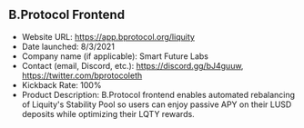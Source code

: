 ## B.Protocol Frontend
- Website URL: https://app.bprotocol.org/liquity
- Date launched: 8/3/2021
- Company name (if applicable): Smart Future Labs
- Contact (email, Discord, etc.): https://discord.gg/bJ4guuw, https://twitter.com/bprotocoleth
- Kickback Rate: 100%
- Product Description: B.Protocol frontend enables automated rebalancing of Liquity's Stability Pool so users can enjoy passive APY on their LUSD deposits while optimizing their LQTY rewards.
